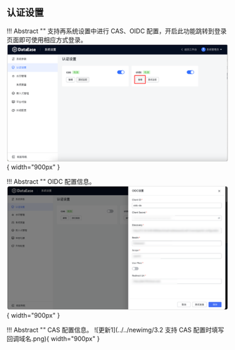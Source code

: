 ## 认证设置

!!! Abstract ""
    支持再系统设置中进行 CAS、OIDC 配置，开启此功能跳转到登录页面即可使用相应方式登录。
![更新1](../newimg/4.4%20支持在系统设置中配置认证对接信息.png){ width="900px" }

!!! Abstract ""
    OIDC 配置信息。
![更新1](../newimg/oidc认证设置.png){ width="900px" }

!!! Abstract ""
    CAS 配置信息。
![更新1](../../newimg/3.2 支持 CAS 配置时填写回调域名.png){ width="900px" }